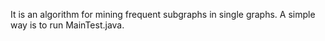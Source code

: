 It is an algorithm for mining frequent subgraphs in single graphs. A simple way is to run MainTest.java.
